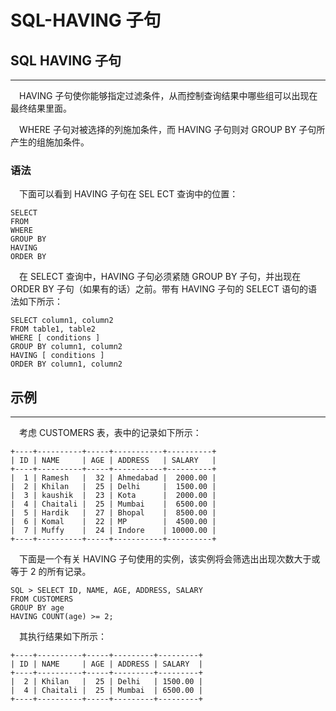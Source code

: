 # SQL-HAVING 子句


## SQL HAVING 子句

------

　HAVING 子句使你能够指定过滤条件，从而控制查询结果中哪些组可以出现在最终结果里面。

　WHERE 子句对被选择的列施加条件，而 HAVING 子句则对 GROUP BY 子句所产生的组施加条件。

### 语法  

　下面可以看到 HAVING 子句在 SEL ECT 查询中的位置：

```
SELECT
FROM
WHERE
GROUP BY
HAVING
ORDER BY
```

　在 SELECT 查询中，HAVING 子句必须紧随 GROUP BY 子句，并出现在 ORDER BY 子句（如果有的话）之前。带有 HAVING 子句的 SELECT 语句的语法如下所示：

```
SELECT column1, column2   
FROM table1, table2
WHERE [ conditions ]
GROUP BY column1, column2
HAVING [ conditions ]
ORDER BY column1, column2
```



## 示例

------

　考虑 CUSTOMERS 表，表中的记录如下所示：

```
+----+----------+-----+-----------+----------+
| ID | NAME     | AGE | ADDRESS   | SALARY   |
+----+----------+-----+-----------+----------+
|  1 | Ramesh   |  32 | Ahmedabad |  2000.00 |
|  2 | Khilan   |  25 | Delhi     |  1500.00 |
|  3 | kaushik  |  23 | Kota      |  2000.00 |
|  4 | Chaitali |  25 | Mumbai    |  6500.00 |
|  5 | Hardik   |  27 | Bhopal    |  8500.00 |
|  6 | Komal    |  22 | MP        |  4500.00 |
|  7 | Muffy    |  24 | Indore    | 10000.00 |
+----+----------+-----+-----------+----------+
```

　下面是一个有关 HAVING 子句使用的实例，该实例将会筛选出出现次数大于或等于 2 的所有记录。

```
SQL > SELECT ID, NAME, AGE, ADDRESS, SALARY
FROM CUSTOMERS
GROUP BY age
HAVING COUNT(age) >= 2;
```

　其执行结果如下所示：

```
+----+----------+-----+---------+---------+
| ID | NAME     | AGE | ADDRESS | SALARY  |
+----+----------+-----+---------+---------+
|  2 | Khilan   |  25 | Delhi   | 1500.00 |
|  4 | Chaitali |  25 | Mumbai  | 6500.00 |
+----+----------+-----+---------+---------+
```

​    
